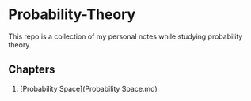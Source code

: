 # Probability-Theory
This repo is a collection of my personal notes while studying probability theory.

## Chapters
1. [Probability Space](Probability Space.md)
